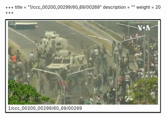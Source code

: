 +++
title = "1/ccc_00200_00299/60_69/00269"
description = ""
weight = 20
+++

<table style="border:2px solid black;max-width:800px;max-height:800px;" 
><tr><td>
<img class="center-fit-jpg"
src="/jpg_/aaa_20190430_NxaOmWaI8sI_00268.jpg">
1/ccc_00200_00299/60_69/00269
</img></td></tr></table>
